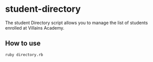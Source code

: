 # student-directory #

The student Directory script allows you to manage the list of students enrolled at Villains Academy.

## How to use ##

```shell
ruby directory.rb
```
